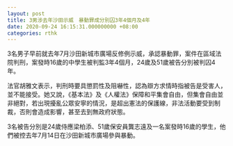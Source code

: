 ```yaml
---
layout: post
title: 3男涉去年沙田示威　暴動罪成分別囚3年4個月及4年
date: 2020-09-24 16:15:31.000000000 +08:00
categories: rthk
---
```


3名男子早前就去年7月沙田新城市廣場反修例示威，承認暴動罪，案件在區域法院判刑，案發時16歲的中學生被判監3年4個月，24歲及51歲被告分別被判囚4年。

法官胡雅文表示，判刑時要具懲罰性及阻嚇性，認為辯方求情時指被告是受害人，並不能接受。她又說，《基本法》及《人權法》保障和平集會自由，但集會自由並非絕對，若出現擾亂公眾安寧的情況，是超出憲法的保護線，非法活動要受到制裁，否則會造成影響，甚至去到無政府狀態。

3名被告分別是24歲侍應梁柏添、51歲保安員龔志遠及一名案發時16歲的學生，他們被控去年7月14日在沙田新城市廣場參與暴動。
